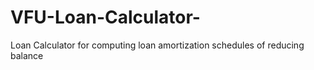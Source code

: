 # VFU-Loan-Calculator-
Loan Calculator for computing loan amortization schedules of reducing balance
